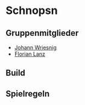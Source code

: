# Schnopsn

## Gruppenmitglieder
- [Johann Wriesnig](https://github.com/johannwriesnig)
- [Florian Lanz](https://github.com/florianlan)

## Build

## Spielregeln